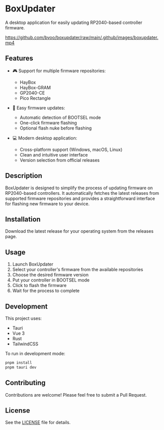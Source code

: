 # BoxUpdater

A desktop application for easily updating RP2040-based controller firmware.

https://github.com/bvoo/boxupdater/raw/main/.github/images/boxupdater.mp4

## Features

- 🎮 Support for multiple firmware repositories:
  - HayBox
  - HayBox-GRAM
  - GP2040-CE
  - Pico Rectangle

- 🚀 Easy firmware updates:
  - Automatic detection of BOOTSEL mode
  - One-click firmware flashing
  - Optional flash nuke before flashing

- 💻 Modern desktop application:
  - Cross-platform support (Windows, macOS, Linux)
  - Clean and intuitive user interface
  - Version selection from official releases

## Description

BoxUpdater is designed to simplify the process of updating firmware on RP2040-based controllers. It automatically fetches the latest releases from supported firmware repositories and provides a straightforward interface for flashing new firmware to your device.

## Installation

Download the latest release for your operating system from the releases page.

## Usage

1. Launch BoxUpdater
2. Select your controller's firmware from the available repositories
3. Choose the desired firmware version
4. Put your controller in BOOTSEL mode
5. Click to flash the firmware
6. Wait for the process to complete

## Development

This project uses:
- Tauri
- Vue 3
- Rust
- TailwindCSS

To run in development mode:

```bash
pnpm install
pnpm tauri dev
```

## Contributing

Contributions are welcome! Please feel free to submit a Pull Request.

## License

See the [LICENSE](LICENSE) file for details.

